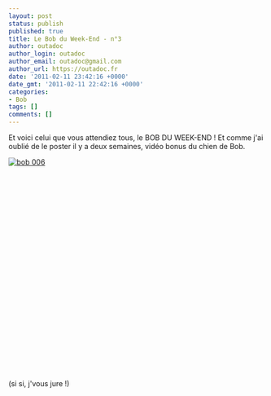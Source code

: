 ```yaml
---
layout: post
status: publish
published: true
title: Le Bob du Week-End - n°3
author: outadoc
author_login: outadoc
author_email: outadoc@gmail.com
author_url: https://outadoc.fr
date: '2011-02-11 23:42:16 +0000'
date_gmt: '2011-02-11 22:42:16 +0000'
categories:
- Bob
tags: []
comments: []
---
```

Et voici celui que vous attendiez tous, le BOB DU WEEK-END ! Et comme j'ai oublié de le poster il y a deux semaines, vidéo bonus du chien de Bob.

[![](https://outadoc.fr/wp-content/uploads/2011/02/bob-006-225x3001.jpg "bob 006")][1]

<object classid="clsid:d27cdb6e-ae6d-11cf-96b8-444553540000" width="640" height="390" codebase="http://download.macromedia.com/pub/shockwave/cabs/flash/swflash.cab#version=6,0,40,0"><param name="allowFullScreen" value="true" /><param name="allowscriptaccess" value="always" /><param name="src" value="http://www.youtube.com/v/R8XAlSp838Y?fs=1&hl=fr_FR" /><param name="allowfullscreen" value="true" /><embed type="application/x-shockwave-flash" width="640" height="390" src="http://www.youtube.com/v/R8XAlSp838Y?fs=1&hl=fr_FR" allowscriptaccess="always" allowfullscreen="true"></embed></object>

(si si, j'vous jure !)

[1]: https://outadoc.fr/wp-content/uploads/2011/02/bob-0061.jpg
